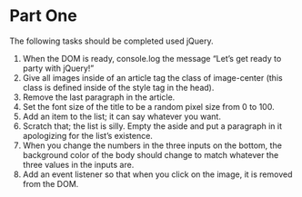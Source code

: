 # Part One

The following tasks should be completed used jQuery. 

1. When the DOM is ready, console.log the message “Let’s get ready to party with jQuery!”
2. Give all images inside of an article tag the class of image-center (this class is defined inside of the style tag in the head).
3. Remove the last paragraph in the article.
4. Set the font size of the title to be a random pixel size from 0 to 100.
5. Add an item to the list; it can say whatever you want.
6. Scratch that; the list is silly. Empty the aside and put a paragraph in it apologizing for the list’s existence.
7. When you change the numbers in the three inputs on the bottom, the background color of the body should change to match whatever the three values in the inputs are.
8. Add an event listener so that when you click on the image, it is removed from the DOM.